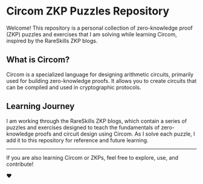 # Circom ZKP Puzzles Repository

Welcome! This repository is a personal collection of zero-knowledge proof (ZKP) puzzles and exercises that I am solving while learning Circom, inspired by the RareSkills ZKP blogs.

## What is Circom?
Circom is a specialized language for designing arithmetic circuits, primarily used for building zero-knowledge proofs. It allows you to create circuits that can be compiled and used in cryptographic protocols.

## Learning Journey
I am working through the RareSkills ZKP blogs, which contain a series of puzzles and exercises designed to teach the fundamentals of zero-knowledge proofs and circuit design using Circom. As I solve each puzzle, I add it to this repository for reference and future learning.

---

If you are also learning Circom or ZKPs, feel free to explore, use, and contribute!

❤️
